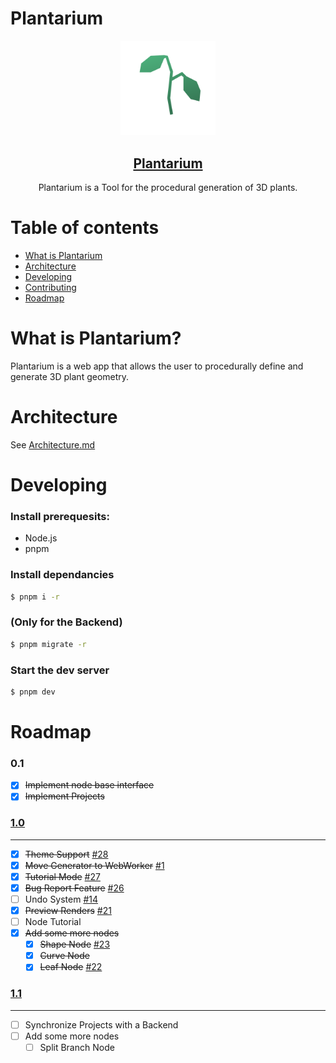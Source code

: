 # Plantarium

<div align="center">

<img src="frontend/public/favicon/favicon.svg" width="30%"/>

<a href="https://jim-fx.com/plant/"><h2 align="center">Plantarium</h2></a>

  <p align="center">
    Plantarium is a Tool for the procedural generation of 3D plants.
  </p>

</div>

# Table of contents

- [What is Plantarium](#WhatisPlantarium?)
- [Architecture](#Architecture)
- [Developing](#Developing)
- [Contributing](#Contributing)
- [Roadmap](#Roadmap)

# What is Plantarium?

Plantarium is a web app that allows the user to procedurally define and generate 3D plant geometry.

# Architecture

See [Architecture.md](./ARCHITECTURE.md)

# Developing

### Install prerequesits:

- Node.js
- pnpm

### Install dependancies

```bash
$ pnpm i -r
```

### (Only for the Backend)
```bash
$ pnpm migrate -r
```

### Start the dev server

```bash
$ pnpm dev
```
# Roadmap

### 0.1

- [x] ~~Implement node base interface~~
- [x] ~~Implement Projects~~

### [1.0](https://git.jim-fx.com/max/plantarium/milestone/1)

---

- [x] ~~Theme Support~~ [#28](https://git.jim-fx.com/max/plantarium/issues/28)
- [x] ~~Move Generator to WebWorker~~ [#1](https://git.jim-fx.com/max/plantarium/issues/1)
- [x] ~~Tutorial Mode~~ [#27](https://git.jim-fx.com/max/plantarium/issues/27)
- [x] ~~Bug Report Feature~~ [#26](https://git.jim-fx.com/max/plantarium/issues/26)
- [ ] Undo System [#14](https://git.jim-fx.com/max/plantarium/issues/14)
- [x] ~~Preview Renders~~ [#21](https://git.jim-fx.com/max/plantarium/issues/21)
- [ ] Node Tutorial 
- [x] ~~Add some more nodes~~
  - [x] ~~Shape Node~~ [#23](https://git.jim-fx.com/max/plantarium/issues/23)
  - [x] ~~Curve Node~~
  - [x] ~~Leaf Node~~ [#22](https://git.jim-fx.com/max/plantarium/issues/22)

### [1.1](https://git.jim-fx.com/max/plantarium/milestone/2)

---

- [ ] Synchronize Projects with a Backend
- [ ] Add some more nodes
  - [ ] Split Branch Node
